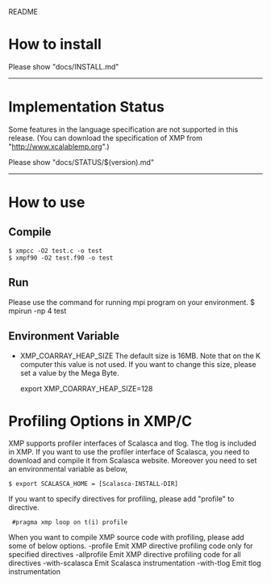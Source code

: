 README

# How to install
 Please show "docs/INSTALL.md"

-----
# Implementation Status
 Some features in the language specification are not supported in this release.
 (You can download the specification of XMP from "http://www.xcalablemp.org".)

 Please show "docs/STATUS/$(version).md"

-----
# How to use
## Compile
    $ xmpcc -O2 test.c -o test
    $ xmpf90 -O2 test.f90 -o test
   
## Run
 Please use the command for running mpi program on your environment.
    $ mpirun -np 4 test

## Environment Variable
* XMP_COARRAY_HEAP_SIZE
 The default size is 16MB. Note that on the K computer this value is not used.
 If you want to change this size, please set a value by the Mega Byte.

    export XMP_COARRAY_HEAP_SIZE=128

# Profiling Options in XMP/C
 XMP supports profiler interfaces of Scalasca and tlog.
 The tlog is included in XMP.
 If you want to use the profiler interface of Scalasca,
 you need to download and compile it from Scalasca website.
 Moreover you need to set an environmental variable as below,

    $ export SCALASCA_HOME = [Scalasca-INSTALL-DIR]

 If you want to specify directives for profiling,
 please add "profile" to directive.

     #pragma xmp loop on t(i) profile

 When you want to compile XMP source code with profiling,
 please add some of below options.
    -profile         Emit XMP directive profiling code only for specified directives
    -allprofile      Emit XMP directive profiling code for all directives
    -with-scalasca   Emit Scalasca instrumentation
    -with-tlog       Emit tlog instrumentation
